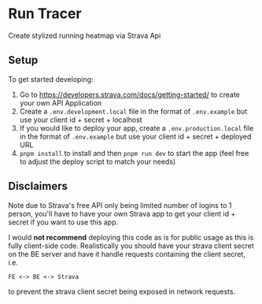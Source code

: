 # Run Tracer

Create stylized running heatmap via Strava Api


## Setup

To get started developing:
1. Go to https://developers.strava.com/docs/getting-started/ to create your own API Application
2. Create a `.env.development.local` file in the format of `.env.example` but use your client id + secret + localhost
3. If you would like to deploy your app, create a `.env.production.local` file in the format of `.env.example` but use your client id + secret + deployed URL
4. `pnpm install` to install and then `pnpm run dev` to start the app (feel free to adjust the deploy script to match your needs)

## Disclaimers

Note due to Strava's free API only being limited number of logins to 1 person, you'll have to have your own Strava app to get your client id + secret if you want to use this app.


I would **not recommend** deploying this code as is for public usage as this is fully client-side code.
Realistically you should have your strava client secret on the BE server and have it handle requests containing the client secret, i.e.
```
FE <-> BE <-> Strava
```
to prevent the strava client secret being exposed in network requests.
